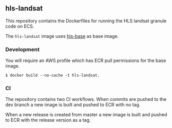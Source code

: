 ## hls-landsat
This repository contains the Dockerfiles for running the HLS landsat granule code on ECS.

The `hls-landsat` image uses [hls-base](https://github.com/NASA-IMPACT/hls-base/) as base image.

### Development
You will require an AWS profile which has ECR pull permissions for the base image.
```shell
$ docker build --no-cache -t hls-landsat.
```

### CI
The repository contains two CI workflows. When commits are pushed to the dev branch a new image is built and pushed to ECR with no tag.

When a new release is created from master a new image is built and pushed to ECR with the release version as a tag.
